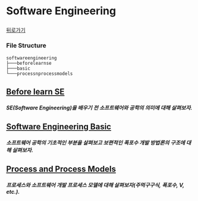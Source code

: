 # Software Engineering

##### 

[뒤로가기](/README.md)

### File Structure

```
softwareengineering
├───beforelearnse
├───basic
└───processnprocessmodels
```

## [Before learn SE](/softwareengineering/beforelearnse/README.md)  
  
##### SE(Software Engineering)을 배우기 전 소프트웨어와 공학의 의미에 대해 살펴보자.  

## [Software Engineering Basic](/softwareengineering/basic/README.md)  
  
##### 소프트웨어 공학의 기초적인 부분을 살펴보고 보편적인 폭포수 개발 방법론의 구조에 대해 살펴보자.  

## [Process and Process Models](/softwareengineering/processnprocessmodels/README.md)  
  
##### 프로세스와 소프트웨어 개발 프로세스 모델에 대해 살펴보자(주먹구구식, 폭포수, V, etc.).  

